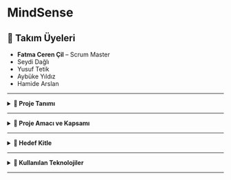 # MindSense

## 👥 Takım Üyeleri

- **Fatma Ceren Çil** – Scrum Master  
- Seydi Dağlı  
- Yusuf Tetik  
- Aybüke Yıldız  
- Hamide Arslan  

---

<details>
<summary><strong>📌 Proje Tanımı</strong></summary>

MindSense, öğrencilerin seçtikleri derslerde yapay zekâ destekli bir şekilde yazılı veya sesli olarak çalışabildiği bir eğitim platformudur. Sistem, öğrencilerin verdiği yanıtlardan duygu analizi yaparak onların psikolojik durumlarını değerlendirir. Eğer öğrencinin duygusal durumu risk taşıyorsa (örneğin: depresyon, öfke, yoğun üzüntü), sistem öğrenciye destekleyici içerikler gösterir veya ciddi durumlarda ilgili okulun rehber öğretmenine otomatik olarak bildirim gönderir.

Bu yapı hem uzaktan eğitim deneyimini bireyselleştirir hem de öğrencilerin ruhsal iyi oluşunu dijital yollarla destekler.

</details>

---

<details>
<summary><strong>🎯 Proje Amacı ve Kapsamı</strong></summary>

**Amaçlar:**
- Öğrencilerin bireysel öğrenme deneyimini iyileştirmek
- Cevaplardan duygusal durum tespiti yapmak
- Rehberlik birimlerine erken uyarı sistemleri sunmak

**Kapsam:**
- AI destekli soru–cevap mekanizması
- Yazılı ve sesli yanıtların duygusal analizi
- Rehber öğretmen bildirim sistemi
- Web arayüzü (Streamlit ile)
- Sesli iletişim modülü (girdi ve çıktı)
- Gelişmiş loglama ve kullanım analitiği

</details>

---

<details>
<summary><strong>🎯 Hedef Kitle</strong></summary>

- İlköğretim ve lise düzeyindeki öğrenciler  
- Rehber öğretmenler ve okul psikolojik danışmanları  
- Eğitim kurumları (resmî veya özel)  
- Uzaktan eğitim sistemleri  
- Eğitim teknolojileri alanında çalışan geliştiriciler

</details>

---

<details>
<summary><strong>🔧 Kullanılan Teknolojiler</strong></summary>

| Alan | Teknoloji |
|------|-----------|
| Arayüz | Streamlit (web tabanlı arayüz) |
| LLM (Yapay Zekâ Yanıtı) | Ollama - Gemma 3B (yerel), Google Gemini 1.5 Pro (bulut) |
| Duygu Analizi | HuggingFace – DistilBERT Emotion |
| Ses Tanıma (STT) | Whisper (OpenAI), alternatif: Vosk |
| Sesli Yanıt (TTS) | gTTS, Tortoise TTS |
| Veritabanı | Supabase veya MongoDB Atlas |
| Bildirim Sistemi | Admin panel üzerinden uyarı veya e-posta API |
| Loglama | JSON tabanlı olay kayıtları (öğrenci cevap + duygu + zaman) |

Tüm çözümler ücretsiz açık kaynak veya ücretsiz kontenjan dahilindedir.

</details>

---
